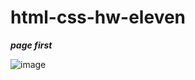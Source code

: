 # html-css-hw-eleven

***page first***

![image](https://github.com/ScherbakovM/html-css-hw-eleven/assets/109952823/037d12ee-90f6-464f-8fef-9b9d9797bc12)

